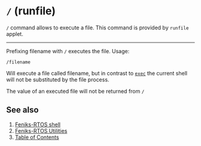 # `/` (runfile)

`/` command allows to execute a file. This command is provided by `runfile` applet.

---

Prefixing filename with `/` executes the file. Usage:

```console
/filename
```

Will execute a file called filename, but in contrast to [`exec`](exec.md) the current shell will not be substituted by
the file process.

The value of an executed file will not be returned from `/`

## See also

1. [Feniks-RTOS shell](../index.md)
2. [Feniks-RTOS Utilities](../../index.md)
3. [Table of Contents](../../../index.md)
